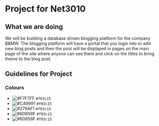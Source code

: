 # Project for Net3010

## What we are doing 
We will be building a database driven blogging platform for the company B&MW. The blogging platform will have a portal that you login into to add new blog posts and then the post will be displayed in pages on the main page of the site where anyone can see them and click on the titles to bring theme to the blog post.

## Guidelines for Project
### Colours
- ![#F7F7FF](https://via.placeholder.com/15/F7F7FF/000000?text=+) `#f03c15`
- ![#C49991](https://via.placeholder.com/15/C49991/000000?text=+) `#f03c15`
- ![#279AF1](https://via.placeholder.com/15/279AF1/000000?text=+) `#f03c15`
- ![#60656F](https://via.placeholder.com/15/60656F/000000?text=+) `#f03c15`
- ![#60656F](https://via.placeholder.com/15/60656F/000000?text=+) `#f03c15`